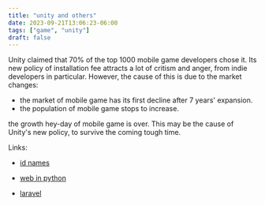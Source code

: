 ```yaml
---
title: "unity and others"
date: 2023-09-21T13:06:23-06:00
tags: ["game", "unity"]
draft: false
---
```


Unity claimed that 70% of the top 1000 mobile game developers chose it. Its new policy of installation fee attracts a lot of critism and anger, from indie developers in particular. However, the cause of this is due to the market changes: 

* the market of mobile game has its first decline after 7 years' expansion.
* the population of mobile game stops to increase.

the growth hey-day of mobile game is over. This may be the cause of Unity's new policy, to survive the coming tough time.

Links:

* [id names](https://sqids.org)

* [web in python](https://github.com/reflex-dev/reflex)

* [laravel](https://github.com/youngtrix/pierce_through_the_laravel)


